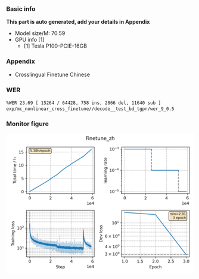 ### Basic info

**This part is auto generated, add your details in Appendix**

* Model size/M: 70.59
* GPU info \[1\]
  * \[1\] Tesla P100-PCIE-16GB

### Appendix

* Crosslingual Finetune Chinese

### WER
```
%WER 23.69 [ 15264 / 64428, 758 ins, 2866 del, 11640 sub ] exp/mc_nonlinear_cross_finetune//decode__test_bd_tgpr/wer_9_0.5
```

### Monitor figure
![monitor](./monitor.png)
